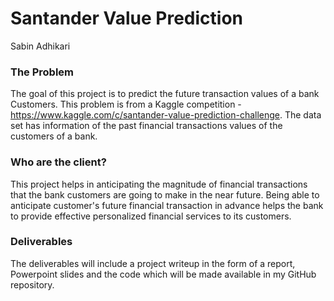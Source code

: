 # Santander Value Prediction 
Sabin Adhikari

### The Problem
The goal of this project is to predict the future transaction values of a bank Customers. 
This problem is from a Kaggle competition - https://www.kaggle.com/c/santander-value-prediction-challenge. The data set has information
of the past financial transactions values of the customers of a bank. 
### Who are the client?
 This project helps in anticipating the magnitude of financial transactions that the bank customers are going to make in the near future.
 Being able to anticipate
 customer's future financial transaction in advance helps the bank to provide effective personalized financial services to its customers.
 
 ### Deliverables
 The deliverables will include a project writeup in the form of a report, Powerpoint slides and the code which will be made available in my GitHub repository.

